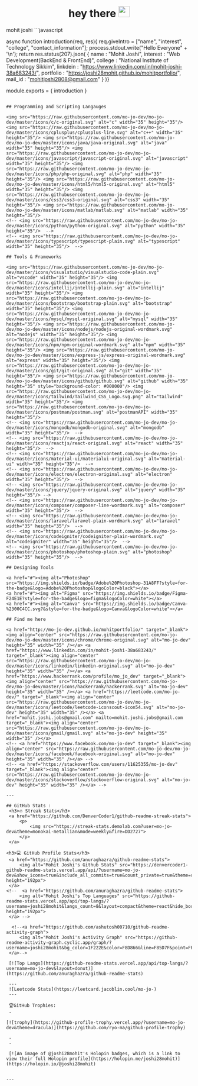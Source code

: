 <div id="header" align="center">
  <img align="left" src="https://komarev.com/ghpvc/?username=joshi28mohit&style=flat-square&color=blue" alt=""/>
  <br> 
  <h1>
  hey there
  <img src="https://media.giphy.com/media/hvRJCLFzcasrR4ia7z/giphy.gif" width="30px"/>
</h1>
</div>
mohit joshi
```javascript

async function introduction(req, res){
    req.giveIntro = ["name", "interest", "college", "contact_information"];
    process.stdout.write("Hello Everyone" + '\n');
    return res.status(207).json(
{
        name : "Mohit Joshi",
        interest : "Web Development(BackEnd & FrontEnd)",
        college : "National Institute of Technology Sikkim",
        linkdein : "https://www.linkedin.com/in/mohit-joshi-38a683243/",
        portfolio : "https://joshi28mohit.github.io/mohitportfolio/",
        mail_id : "mohitjoshi2808@gmail.com"
    }
)}

module.exports = {
    introduction
}

```

## Programming and Scripting Langauges

<img src="https://raw.githubusercontent.com/mo-jo-dev/mo-jo-dev/master/icons/c/c-original.svg" alt="c" width="35" height="35"/> <img src="https://raw.githubusercontent.com/mo-jo-dev/mo-jo-dev/master/icons/cplusplus/cplusplus-line.svg" alt="c++" width="35" height="35"/> <img src="https://raw.githubusercontent.com/mo-jo-dev/mo-jo-dev/master/icons/java/java-original.svg" alt="java" width="35" height="35"/> <img src="https://raw.githubusercontent.com/mo-jo-dev/mo-jo-dev/master/icons/javascript/javascript-original.svg" alt="javascript" width="35" height="35"/> <img src="https://raw.githubusercontent.com/mo-jo-dev/mo-jo-dev/master/icons/php/php-original.svg" alt="php" width="35" height="35"/> <img src="https://raw.githubusercontent.com/mo-jo-dev/mo-jo-dev/master/icons/html5/html5-original.svg" alt="html5" width="35" height="35"/> <img src="https://raw.githubusercontent.com/mo-jo-dev/mo-jo-dev/master/icons/css3/css3-original.svg" alt="css3" width="35" height="35"/> <img src="https://raw.githubusercontent.com/mo-jo-dev/mo-jo-dev/master/icons/matlab/matlab.svg" alt="matlab" width="35" height="35"/>
<!-- <img src="https://raw.githubusercontent.com/mo-jo-dev/mo-jo-dev/master/icons/python/python-original.svg" alt="python" width="35" height="35"/>  -->
<!-- <img src="https://raw.githubusercontent.com/mo-jo-dev/mo-jo-dev/master/icons/typescript/typescript-plain.svg" alt="typescript" width="35" height="35"/>  -->

## Tools & Frameworks

<img src="https://raw.githubusercontent.com/mo-jo-dev/mo-jo-dev/master/icons/visualstudio/visualstudio-code-plain.svg" alt="vscode" width="35" height="35"/> <img src="https://raw.githubusercontent.com/mo-jo-dev/mo-jo-dev/master/icons/intellij/intellij-plain.svg" alt="intellij" width="35" height="35"/> <img src="https://raw.githubusercontent.com/mo-jo-dev/mo-jo-dev/master/icons/bootstrap/bootstrap-plain.svg" alt="bootstrap" width="35" height="35"/> <img src="https://raw.githubusercontent.com/mo-jo-dev/mo-jo-dev/master/icons/mysql/mysql-original.svg" alt="mysql" width="35" height="35"/> <img src="https://raw.githubusercontent.com/mo-jo-dev/mo-jo-dev/master/icons/nodejs/nodejs-original-wordmark.svg" alt="nodejs" width="35" height="35"/> <img src="https://raw.githubusercontent.com/mo-jo-dev/mo-jo-dev/master/icons/npm/npm-original-wordmark.svg" alt="npm" width="35" height="35"/> <img src="https://raw.githubusercontent.com/mo-jo-dev/mo-jo-dev/master/icons/express-js/express-original-wordmark.svg" alt="express" width="35" height="35"/> <img src="https://raw.githubusercontent.com/mo-jo-dev/mo-jo-dev/master/icons/git/git-original.svg" alt="git" width="35" height="35"/> <img src="https://raw.githubusercontent.com/mo-jo-dev/mo-jo-dev/master/icons/github/github.svg" alt="github" width="35" height="35" style="background-color: #000000"/> <img src="https://raw.githubusercontent.com/mo-jo-dev/mo-jo-dev/master/icons/tailwind/Tailwind_CSS_Logo.svg.png" alt="tailwind" width="35" height="35"/> <img src="https://raw.githubusercontent.com/mo-jo-dev/mo-jo-dev/master/icons/postman/postman.svg" alt="postmanAPI" width="35" height="35"/> 
<!-- <img src="https://raw.githubusercontent.com/mo-jo-dev/mo-jo-dev/master/icons/mongodb/mongodb-original.svg" alt="mongodb" width="35" height="35"/>  -->
<!-- <img src="https://raw.githubusercontent.com/mo-jo-dev/mo-jo-dev/master/icons/reactjs/react-original.svg" alt="react" width="35" height="35"/>  -->
<!-- <img src="https://raw.githubusercontent.com/mo-jo-dev/mo-jo-dev/master/icons/material-ui/materialui-original.svg" alt="material-ui" width="35" height="35"/>  -->
<!-- <img src="https://raw.githubusercontent.com/mo-jo-dev/mo-jo-dev/master/icons/electron/electron-original.svg" alt="electron" width="35" height="35"/>  -->
<!-- <img src="https://raw.githubusercontent.com/mo-jo-dev/mo-jo-dev/master/icons/jquery/jquery-original.svg" alt="jquery" width="35" height="35"/> -->
<!-- <img src="https://raw.githubusercontent.com/mo-jo-dev/mo-jo-dev/master/icons/composer/composer-line-wordmark.svg" alt="composer" width="35" height="35"/>  -->
<!-- <img src="https://raw.githubusercontent.com/mo-jo-dev/mo-jo-dev/master/icons/laravel/laravel-plain-wordmark.svg" alt="laravel" width="35" height="35"/>  -->
<!-- <img src="https://raw.githubusercontent.com/mo-jo-dev/mo-jo-dev/master/icons/codeigniter/codeigniter-plain-wordmark.svg" alt="codeigniter" width="35" height="35"/>  -->
<!-- <img src="https://raw.githubusercontent.com/mo-jo-dev/mo-jo-dev/master/icons/photoshop/photoshop-plain.svg" alt="photoshop" width="35" height="35"/>  -->

## Designing Tools

<a href="#"><img alt="Photoshop" src="https://img.shields.io/badge/Adobe%20Photoshop-31A8FF?style=for-the-badge&logo=Adobe%20Photoshop&logoColor=black"></a>
<a href="#"><img alt="Figma" src="https://img.shields.io/badge/Figma-F24E1E?style=for-the-badge&logo=figma&logoColor=white"></a>
<a href="#"><img alt="Canva" src="https://img.shields.io/badge/Canva-%2300C4CC.svg?&style=for-the-badge&logo=Canva&logoColor=white"></a>

## Find me here 

<a href="http://mo-jo-dev.github.io/mohitportfolio/" target="_blank"><img align="center" src="https://raw.githubusercontent.com/mo-jo-dev/mo-jo-dev/master/icons/chrome/chrome-original.svg" alt="mo-jo-dev" height="35" width="35" /></a> <a href="https://www.linkedin.com/in/mohit-joshi-38a683243/" target="_blank"><img align="center" src="https://raw.githubusercontent.com/mo-jo-dev/mo-jo-dev/master/icons/linkedin/linkedin-original.svg" alt="mo-jo-dev" height="35" width="35" /></a> <a href="https://www.hackerrank.com/profile/mo_jo_dev" target="_blank"><img align="center" src="https://raw.githubusercontent.com/mo-jo-dev/mo-jo-dev/master/icons/hackerrank/hackerrank.svg" alt="mo-jo-dev" height="35" width="35" /></a> <a href="https://leetcode.com/mo-jo-dev/" target="_blank"><img align="center" src="https://raw.githubusercontent.com/mo-jo-dev/mo-jo-dev/master/icons/leetcode/leetcode-iconscout-icon54.svg" alt="mo-jo-dev" height="35" width="35" /></a> <a href="mohit.joshi.jobs@gmail.com" mailto=mohit.joshi.jobs@gmail.com target="_blank"><img align="center" src="https://raw.githubusercontent.com/mo-jo-dev/mo-jo-dev/master/icons/gmail/gmail.svg" alt="mo-jo-dev" height="35" width="35" /></a>
<!-- <a href="https://www.facebook.com/mo-jo-dev" target="_blank"><img align="center" src="https://raw.githubusercontent.com/mo-jo-dev/mo-jo-dev/master/icons/facebook/facebook-original.svg" alt="mo-jo-dev" height="35" width="35" /></a> -->
<!-- <a href="https://stackoverflow.com/users/11625355/mo-jo-dev" target="_blank"><img align="center" src="https://raw.githubusercontent.com/mo-jo-dev/mo-jo-dev/master/icons/stackoverflow/stackoverflow-original.svg" alt="mo-jo-dev" height="35" width="35" /></a> -->
 
---

## GitHub Stats :
 <h3>🔥 Streak Stats</h3>
 <a href="https://github.com/DenverCoder1/github-readme-streak-stats">
     <p>
         <img src="https://streak-stats.demolab.com?user=mo-jo-dev&theme=monokai-metallian&mode=weekly&fire=DD2727">
     </p>
 </a>

<h3>💻 GitHub Profile Stats</h3>
 <a href="https://github.com/anuraghazra/github-readme-stats">
     <img alt="Mohit Joshi's Github Stats" src="https://denvercoder1-github-readme-stats.vercel.app/api/?username=mo-jo-dev&show_icons=true&include_all_commits=true&count_private=true&theme=react&hide_border=true&bg_color=1F222E&title_color=F85D7F&icon_color=F8D866" height="192px">
 </a>
<!--  <a href="https://github.com/anuraghazra/github-readme-stats">
     <img alt="Mohit Joshi's Top Languages" src="https://github-readme-stats.vercel.app/api/top-langs/?username=joshi28mohit&langs_count=8&layout=compact&theme=react&hide_border=true&bg_color=1F222E&title_color=F85D7F&icon_color=F8D866&hide=Jupyter%20Notebook" height="192px">
 </a> -->
 
  <!--<a href="https://github.com/ashutosh00710/github-readme-activity-graph">
     <img alt="Mohit Joshi's Activity Graph" src="https://github-readme-activity-graph.cyclic.app/graph/?username=joshi28mohit&bg_color=1F222E&color=F8D866&line=F85D7F&point=FFFFFF&hide_border=true">
 </a>-->
 
 [![Top Langs](https://github-readme-stats.vercel.app/api/top-langs/?username=mo-jo-dev&layout=donut)](https://github.com/anuraghazra/github-readme-stats)

 ---
 ![Leetcode Stats](https://leetcard.jacoblin.cool/mo-jo-)
 ---
 
 🏆GitHub Trophies:
 -

[![trophy](https://github-profile-trophy.vercel.app/?username=mo-jo-dev&theme=dracula)](https://github.com/ryo-ma/github-profile-trophy)
 
 -
 -
 
 [![An image of @joshi28mohit's Holopin badges, which is a link to view their full Holopin profile](https://holopin.me/joshi28mohit)](https://holopin.io/@joshi28mohit)


---
 








